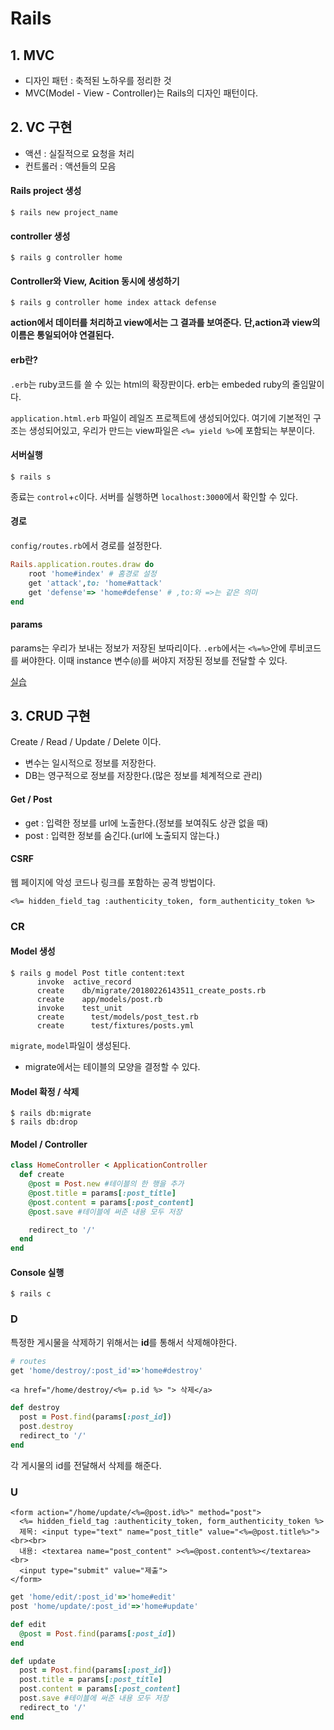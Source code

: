 # Rails

## 1. MVC

- 디자인 패턴 : 축적된 노하우를 정리한 것
- MVC(Model - View - Controller)는 Rails의 디자인 패턴이다.

## 2. VC 구현

- 액션 : 실질적으로 요청을 처리
- 컨트롤러 : 액션들의 모음

#### Rails project 생성

```
$ rails new project_name
```

#### controller 생성

```
$ rails g controller home
```

#### Controller와 View, Acition 동시에 생성하기

```
$ rails g controller home index attack defense
```

**action에서 데이터를 처리하고 view에서는 그 결과를 보여준다.**
**단,action과 view의 이름은 통일되어야 연결된다.**

#### erb란?
`.erb`는 ruby코드를 쓸 수 있는 html의 확장판이다.
erb는 embeded ruby의 줄임말이다.

`application.html.erb` 파일이 레일즈 프로젝트에 생성되어있다. 여기에 기본적인 구조는 생성되어있고, 우리가 만드는 view파일은 `<%= yield %>`에 포함되는 부분이다.

#### 서버실행

```
$ rails s
```
종료는 `control`+`c`이다. 
서버를 실행하면 `localhost:3000`에서 확인할 수 있다.

#### 경로

`config/routes.rb`에서 경로를 설정한다.
```rb
Rails.application.routes.draw do
	root 'home#index' # 홈경로 설정
	get 'attack',to: 'home#attack'
	get 'defense'=> 'home#defense' # ,to:와 =>는 같은 의미
end
```

#### params
params는 우리가 보내는 정보가 저장된 보따리이다.
`.erb`에서는 `<%=%>`안에 루비코드를 써야한다.
이때 instance 변수(`@`)를 써야지 저장된 정보를 전달할 수 있다.

[실습](./frist_project)

## 3. CRUD 구현

Create / Read / Update / Delete 이다.

- 변수는 일시적으로 정보를 저장한다.
- DB는 영구적으로 정보를 저장한다.(많은 정보를 체계적으로 관리)


#### Get / Post

- get : 입력한 정보를 url에 노출한다.(정보를 보여줘도 상관 없을 때)
- post : 입력한 정보를 숨긴다.(url에 노출되지 않는다.)

#### CSRF
웹 페이지에 악성 코드나 링크를 포함하는 공격 방법이다.

```erb
<%= hidden_field_tag :authenticity_token, form_authenticity_token %>
```

### CR

#### Model 생성
```
$ rails g model Post title content:text
      invoke  active_record
      create    db/migrate/20180226143511_create_posts.rb
      create    app/models/post.rb
      invoke    test_unit
      create      test/models/post_test.rb
      create      test/fixtures/posts.yml

```

`migrate`, `model`파일이 생성된다.

- migrate에서는 테이블의 모양을 결정할 수 있다.

#### Model 확정 / 삭제
```
$ rails db:migrate
$ rails db:drop
```

#### Model / Controller
```rb
class HomeController < ApplicationController
  def create
  	@post = Post.new #테이블의 한 행을 추가
  	@post.title = params[:post_title] 
  	@post.content = params[:post_content]
  	@post.save #테이블에 써준 내용 모두 저장

  	redirect_to '/'
  end
end
```

#### Console 실행

```
$ rails c
```


### D

특정한 게시물을 삭제하기 위해서는 **id**를 통해서 삭제해야한다.

```rb
# routes
get 'home/destroy/:post_id'=>'home#destroy'
```
```erb
<a href="/home/destroy/<%= p.id %> "> 삭제</a>
```
```rb
def destroy
  post = Post.find(params[:post_id])
  post.destroy
  redirect_to '/'
end
```
각 게시물의 id를 전달해서 삭제를 해준다.

### U

```erb
<form action="/home/update/<%=@post.id%>" method="post">
  <%= hidden_field_tag :authenticity_token, form_authenticity_token %>
  제목: <input type="text" name="post_title" value="<%=@post.title%>"><br><br>
  내용: <textarea name="post_content" ><%=@post.content%></textarea><br>
  <input type="submit" value="제출">
</form>
```
```rb
get 'home/edit/:post_id'=>'home#edit'
post 'home/update/:post_id'=>'home#update'
```
```rb
def edit
  @post = Post.find(params[:post_id])
end

def update
  post = Post.find(params[:post_id])
  post.title = params[:post_title] 
  post.content = params[:post_content]
  post.save #테이블에 써준 내용 모두 저장
  redirect_to '/'
end
```